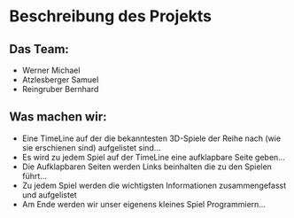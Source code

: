 # Beschreibung des Projekts
## Das Team:
* Werner Michael
* Atzlesberger Samuel
* Reingruber Bernhard

## Was machen wir:
* Eine TimeLine auf der die bekanntesten 3D-Spiele der Reihe nach (wie sie erschienen sind) aufgelistet sind...
* Es wird zu jedem Spiel auf der TimeLine eine aufklapbare Seite geben...
* Die Aufklapbaren Seiten werden Links beinhalten die zu den Spielen führt...
* Zu jedem Spiel werden die wichtigsten Informationen zusammengefasst und aufgelistet
* Am Ende werden wir unser eigenens kleines Spiel Programmiern...
